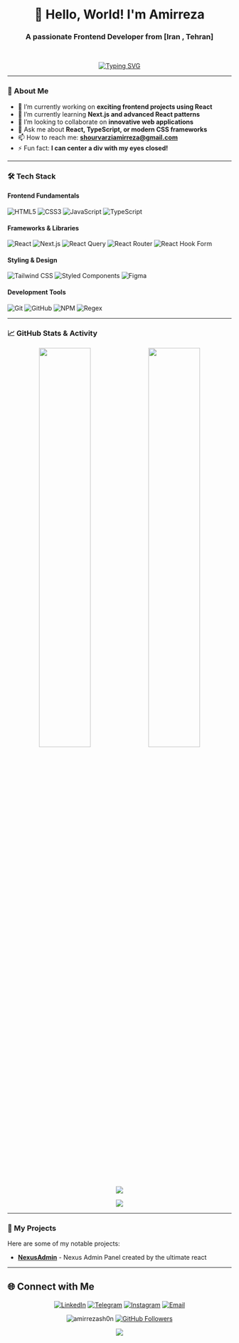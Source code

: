 <h1 align="center">👋 Hello, World! I'm Amirreza</h1>
<h3 align="center">A passionate Frontend Developer from [Iran , Tehran]</h3>
<br>

<p align="center">
  <a href="https://git.io/typing-svg"><img src="https://readme-typing-svg.demolab.com?font=Fira+Code&pause=1000&color=22F77B&center=true&vCenter=true&width=435&lines=Frontend+Developer;React+Specialist;UI%2FUX+Enthusiast;Clean+Code+Advocate" alt="Typing SVG" /></a>
</p>

---

### 🧠 About Me

- 🔭 I’m currently working on **exciting frontend projects using React**
- 🌱 I’m currently learning **Next.js and advanced React patterns**
- 👯 I’m looking to collaborate on **innovative web applications**
- 💬 Ask me about **React, TypeScript, or modern CSS frameworks**
- 📫 How to reach me: **shourvarziamirreza@gmail.com**
- ⚡ Fun fact: **I can center a div with my eyes closed!**

---

### 🛠️ Tech Stack

#### **Frontend Fundamentals**
![HTML5](https://img.shields.io/badge/HTML5-E34F26?style=for-the-badge&logo=html5&logoColor=white)
![CSS3](https://img.shields.io/badge/CSS3-1572B6?style=for-the-badge&logo=css3&logoColor=white)
![JavaScript](https://img.shields.io/badge/JavaScript-F7DF1E?style=for-the-badge&logo=javascript&logoColor=black)
![TypeScript](https://img.shields.io/badge/TypeScript-007ACC?style=for-the-badge&logo=typescript&logoColor=white)

#### **Frameworks & Libraries**
![React](https://img.shields.io/badge/React-20232A?style=for-the-badge&logo=react&logoColor=61DAFB)
![Next.js](https://img.shields.io/badge/Next.js-000000?style=for-the-badge&logo=nextdotjs&logoColor=white)
![React Query](https://img.shields.io/badge/React_Query-FF4154?style=for-the-badge&logo=reactquery&logoColor=white)
![React Router](https://img.shields.io/badge/React_Router-CA4245?style=for-the-badge&logo=reactrouter&logoColor=white)
![React Hook Form](https://img.shields.io/badge/React_Hook_Form-EC5990?style=for-the-badge&logo=reacthookform&logoColor=white)

#### **Styling & Design**
![Tailwind CSS](https://img.shields.io/badge/Tailwind_CSS-38B2AC?style=for-the-badge&logo=tailwind-css&logoColor=white)
![Styled Components](https://img.shields.io/badge/Styled_Components-DB7093?style=for-the-badge&logo=styledcomponents&logoColor=white)
![Figma](https://img.shields.io/badge/Figma-F24E1E?style=for-the-badge&logo=figma&logoColor=white)

#### **Development Tools**
![Git](https://img.shields.io/badge/Git-F05032?style=for-the-badge&logo=git&logoColor=white)
![GitHub](https://img.shields.io/badge/GitHub-181717?style=for-the-badge&logo=github&logoColor=white)
![NPM](https://img.shields.io/badge/NPM-CB3837?style=for-the-badge&logo=npm&logoColor=white)
![Regex](https://img.shields.io/badge/Regex-2F74C0?style=for-the-badge&logo=regex&logoColor=white)

---

### 📈 GitHub Stats & Activity

<p align="center">
  <img width="48%" src="https://github-readme-stats.vercel.app/api?username=amirrezash0n&show_icons=true&theme=radical&hide_border=true" />
  <img width="48%" src="https://github-readme-streak-stats.herokuapp.com/?user=amirrezash0n&theme=radical&hide_border=true" />
</p>

<p align="center">
  <img src="https://github-readme-activity-graph.vercel.app/graph?username=amirrezash0n&theme=react-dark&hide_border=true&area=true" />
</p>

<p align="center">
  <img src="https://github-profile-trophy.vercel.app/?username=amirrezash0n&theme=radical&no-frame=true&row=1&column=6" />
</p>

---

### 🚀 My Projects

Here are some of my notable projects:

- **[NexusAdmin](https://github.com/amirrezash0n/NexusAdmin)** - Nexus Admin Panel created by the ultimate react 

---

## 🌐 Connect with Me

<div align="center" style="margin-top: 20px;">

[![LinkedIn](https://img.shields.io/badge/LinkedIn-Connect-blue?style=flat-square&logo=linkedin)](https://linkedin.com/in/amirreza-shourvarzi-007b82320/)
[![Telegram](https://img.shields.io/badge/Telegram-Message-blue?style=flat-square&logo=telegram)](https://t.me/amirrezashon)
[![Instagram](https://img.shields.io/badge/Instagram-Follow-pink?style=flat-square&logo=instagram)](https://instagram.com/amirrezash0n)
[![Email](https://img.shields.io/badge/Email-Contact-red?style=flat-square&logo=gmail)](mailto:youremail@shourvarziamirreza@gmail.com)

</div>

<p align="center">
  <img src="https://komarev.com/ghpvc/?username=amirrezash0n&label=Profile%20Views&color=0e75b6&style=flat" alt="amirrezash0n" />
  <a href="https://github.com/amirrezash0n?tab=followers"><img src="https://img.shields.io/github/followers/amirrezash0n?label=Follow&style=social" alt="GitHub Followers"></a>
</p>

<p align="center">
  <a href="https://github.com/amirrezash0n"><img src="https://capsule-render.vercel.app/api?type=waving&color=gradient&height=100&section=footer&text=Thanks+for+Visiting!&fontSize=30&fontAlignY=65" /></a>
</p>
